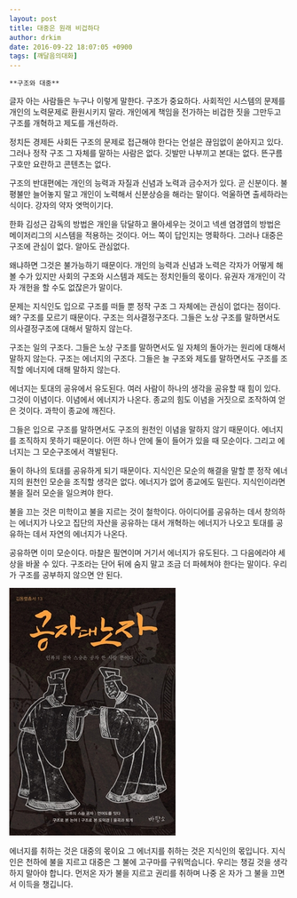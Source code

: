 ```yaml
---
layout: post
title: 대중은 원래 비겁하다
author: drkim
date: 2016-09-22 18:07:05 +0900
tags: [깨달음의대화]
---
```

 

    **구조와 대중**

  


글자 아는 사람들은 누구나 이렇게 말한다. 구조가 중요하다. 사회적인 시스템의 문제를 개인의 노력문제로 환원시키지 말라. 개인에게 책임을 전가하는 비겁한 짓을 그만두고 구조를 개혁하고 제도를 개선하라. 

  


정치든 경제든 사회든 구조의 문제로 접근해야 한다는 언설은 끊임없이 쏟아지고 있다. 그러나 정작 구조 그 자체를 말하는 사람은 없다. 깃발만 나부끼고 본대는 없다. 뜬구름 구호만 요란하고 콘텐츠는 없다. 

  


구조의 반대편에는 개인의 능력과 자질과 신념과 노력과 금수저가 있다. 곧 신분이다. 불평불만 늘어놓지 말고 개인이 노력해서 신분상승을 해라는 말이다. 억울하면 출세하라는 식이다. 강자의 약자 엿먹이기다. 

  


한화 김성근 감독의 방법은 개인을 닦달하고 몰아세우는 것이고 넥센 염경엽의 방법은 메이저리그의 시스템을 적용하는 것이다. 어느 쪽이 답인지는 명확하다. 그러나 대중은 구조에 관심이 없다. 알아도 관심없다. 

  


왜냐하면 그것은 불가능하기 때문이다. 개인의 능력과 신념과 노력은 각자가 어떻게 해볼 수가 있지만 사회의 구조와 시스템과 제도는 정치인들의 몫이다. 유권자 개개인이 각자 개헌을 할 수도 없잖은가 말이다. 

  


문제는 지식인도 입으로 구조를 떠들 뿐 정작 구조 그 자체에는 관심이 없다는 점이다. 왜? 구조를 모르기 때문이다. 구조는 의사결정구조다. 그들은 노상 구조를 말하면서도 의사결정구조에 대해서 말하지 않는다. 

  


구조는 일의 구조다. 그들은 노상 구조를 말하면서도 일 자체의 돌아가는 원리에 대해서 말하지 않는다. 구조는 에너지의 구조다. 그들은 늘 구조와 제도를 말하면서도 구조를 조직할 에너지에 대해 말하지 않는다. 

  


에너지는 토대의 공유에서 유도된다. 여러 사람이 하나의 생각을 공유할 때 힘이 있다. 그것이 이념이다. 이념에서 에너지가 나온다. 종교의 힘도 이념을 거짓으로 조작하여 얻은 것이다. 과학이 종교에 깨진다. 

  


그들은 입으로 구조를 말하면서도 구조의 원천인 이념을 말하지 않기 때문이다. 에너지를 조직하지 못하기 때문이다. 어떤 하나 안에 둘이 들어가 있을 때 모순이다. 그리고 에너지는 그 모순구조에서 격발된다. 

  


둘이 하나의 토대를 공유하게 되기 때문이다. 지식인은 모순의 해결을 말할 뿐 정작 에너지의 원천인 모순을 조직할 생각은 없다. 에너지가 없어 종교에도 밀린다. 지식인이라면 불을 질러 모순을 일으켜야 한다. 

  


불을 끄는 것은 미학이고 불을 지르는 것이 철학이다. 아이디어를 공유하는 데서 창의하는 에너지가 나오고 집단의 자산을 공유하는 대서 개혁하는 에너지가 나오고 토대를 공유하는 데서 자연의 에너지가 나온다. 

  


공유하면 이미 모순이다. 마찰은 필연이며 거기서 에너지가 유도된다. 그 다음에라야 세상을 바꿀 수 있다. 구조라는 단어 뒤에 숨지 말고 조금 더 파헤쳐야 한다는 말이다. 우리가 구조를 공부하지 않으면 안 된다. 

  



 ![](/files/attach/images/198/762/755/555.jpg) 

  


에너지를 취하는 것은 대중의 몫이요 그 에너지를 취하는 것은 지식인의 몫입니다. 지식인은 천하에 불을 지르고 대중은 그 불에 고구마를 구워먹습니다. 우리는 챙길 것을 생각하지 말아야 합니다. 먼저온 자가 불을 지르고 권리를 취하며 나중 온 자가 그 불을 끄면서 이득을 챙깁니다.